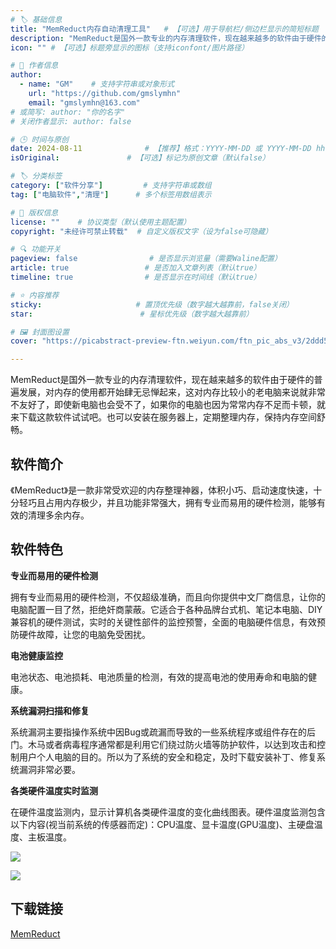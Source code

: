 ```yaml
---
# 🏷️ 基础信息
title: "MemReduct内存自动清理工具"   # 【可选】用于导航栏/侧边栏显示的简短标题
description: "MemReduct是国外一款专业的内存清理软件，现在越来越多的软件由于硬件的普遍发展，对内存的使用都开始肆无忌惮起来，这对内存比较小的老电脑来说就非常不友好了，即使新电脑也会受不了，如果你的电脑也因为常常内存不足而卡顿，就来下载这款软件试试吧。也可以安装在服务器上，定期整理内存，保持内存空间舒畅。" # 【SEO优化】用于搜索引擎显示的描述
icon: "" # 【可选】标题旁显示的图标（支持iconfont/图片路径）

# 👤 作者信息
author: 
  - name: "GM"    # 支持字符串或对象形式
    url: "https://github.com/gmslymhn" 
    email: "gmslymhn@163.com"
# 或简写: author: "你的名字" 
# 关闭作者显示: author: false

# 🕒 时间与原创
date: 2024-08-11              # 【推荐】格式：YYYY-MM-DD 或 YYYY-MM-DD hh:mm:ss
isOriginal:               # 【可选】标记为原创文章（默认false）

# 🏷️ 分类标签
category: ["软件分享"]         # 支持字符串或数组
tag: ["电脑软件","清理"]      # 多个标签用数组表示

# 📜 版权信息
license: ""    # 协议类型（默认使用主题配置）
copyright: "未经许可禁止转载"  # 自定义版权文字（设为false可隐藏）

# 🔍 功能开关
pageview: false                # 是否显示浏览量（需要Waline配置）
article: true                 # 是否加入文章列表（默认true）
timeline: true                # 是否显示在时间线（默认true）

# ⭐ 内容推荐
sticky:                     # 置顶优先级（数字越大越靠前，false关闭）
star:                        # 星标优先级（数字越大越靠前）

# 🖼️ 封面图设置
cover: "https://picabstract-preview-ftn.weiyun.com/ftn_pic_abs_v3/2ddd5c4f97559f8e0c9dd17f4d54f85bda2fda9e663a2f8ab6f0862e29b61e12af2d6fb8e4bb39d50765a1aa62e56e19?pictype=scale&from=30013&version=3.3.3.3&fname=2024-08-11qytqY.png&size=750"  # 文章卡片封面图（建议尺寸：1200×600）

---
```

MemReduct是国外一款专业的内存清理软件，现在越来越多的软件由于硬件的普遍发展，对内存的使用都开始肆无忌惮起来，这对内存比较小的老电脑来说就非常不友好了，即使新电脑也会受不了，如果你的电脑也因为常常内存不足而卡顿，就来下载这款软件试试吧。也可以安装在服务器上，定期整理内存，保持内存空间舒畅。
<!-- more -->
## **软件简介**

《MemReduct》是一款非常受欢迎的内存整理神器，体积小巧、启动速度快速，十分轻巧且占用内存极少，并且功能非常强大，拥有专业而易用的硬件检测，能够有效的清理多余内存。

## **软件特色**

**专业而易用的硬件检测**

拥有专业而易用的硬件检测，不仅超级准确，而且向你提供中文厂商信息，让你的电脑配置一目了然，拒绝奸商蒙蔽。它适合于各种品牌台式机、笔记本电脑、DIY兼容机的硬件测试，实时的关键性部件的监控预警，全面的电脑硬件信息，有效预防硬件故障，让您的电脑免受困扰。

**电池健康监控**

电池状态、电池损耗、电池质量的检测，有效的提高电池的使用寿命和电脑的健康。

**系统漏洞扫描和修复**

系统漏洞主要指操作系统中因Bug或疏漏而导致的一些系统程序或组件存在的后门。木马或者病毒程序通常都是利用它们绕过防火墙等防护软件，以达到攻击和控制用户个人电脑的目的。所以为了系统的安全和稳定，及时下载安装补丁、修复系统漏洞非常必要。

**各类硬件温度实时监测**

在硬件温度监测内，显示计算机各类硬件温度的变化曲线图表。硬件温度监测包含以下内容(视当前系统的传感器而定)：CPU温度、显卡温度(GPU温度)、主硬盘温度、主板温度。

![](https://picabstract-preview-ftn.weiyun.com/ftn_pic_abs_v3/2ddd5c4f97559f8e0c9dd17f4d54f85bda2fda9e663a2f8ab6f0862e29b61e12af2d6fb8e4bb39d50765a1aa62e56e19?pictype=scale&from=30013&version=3.3.3.3&fname=2024-08-11qytqY.png&size=750)

![](https://picabstract-preview-ftn.weiyun.com/ftn_pic_abs_v3/7b62dfdead4244effc70f7ea16ee9a5de44543157ca769d7e1bafc412deed0b3ac7fc08482eef3dc435ec715665eb338?pictype=scale&from=30013&version=3.3.3.3&fname=2024-08-11YOmN6.jpg&size=750)

## 下载链接

[MemReduct](https://netlify-lz.tyut.tech/?fid=in7VT273s1bi&pwd=h6rg&isNewd=https://innlab.lanzn.com)
